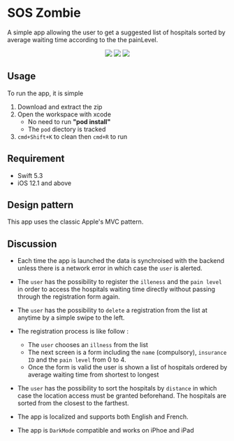 # SOS Zombie
A simple app allowing the user to get a suggested list of hospitals sorted by average waiting time according to the the painLevel.

<p align="center">
    <a href="#"><img src="https://img.shields.io/badge/Swift-5.3-orange" /></a>
    <a href="#"><img src="https://img.shields.io/badge/platform-ios-lightgrey" /></a>
    <a href="#"><img src="https://img.shields.io/badge/license-MIT-green" /></a>
</p>

## Usage

To run the app, it is simple

1. Download and extract the zip
2. Open the workspace with xcode
    - No need to run **\"pod install\"**
    - The `pod` diectory is tracked
3. `cmd+Shift+K` to clean then `cmd+R` to run

## Requirement

- Swift 5.3
- iOS 12.1 and above

## Design pattern

This app uses the classic Apple's MVC pattern.

## Discussion

- Each time the app is launched the data is synchroised with the backend unless there is a network error in which case the `user` is alerted.

- The `user` has the possibility to register the `illeness` and the `pain level` in order to access the hospitals waiting time directly without passing through the registration form again.

- The `user` has the possibility to `delete` a registration from the list at anytime by a simple swipe to the left.

- The registration process is like follow :
    + The `user` chooses an `illness` from the list
    + The next screen is a form including the `name` (compulsory), `insurance ID` and the `pain level` from 0 to 4.
    + Once the form is valid the user is shown a list of hospitals ordered by average waiting time from shortest to longest

- The `user` has the possibility to sort the hospitals by `distance` in which case the location access must be granted beforehand. The hospitals are sorted from the closest to the farthest.

- The app is localized and supports both English and French.

- The app is `DarkMode` compatible and works on iPhoe and iPad